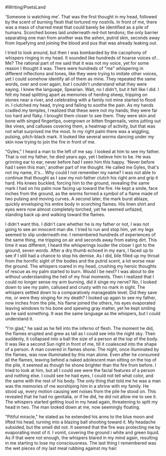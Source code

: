 #Writing/PoetsLand 

'Someone is watching me'. That was the first thought in my head, followed by the scent of burning flesh that tortured my nostrils. In front of me, there was a mass of charred meat that could barely be identified as a pile of humans. Scorched bones laid underneath red-hot tendons; the only barrier separating one man from another was the ashen, putrid skin, seconds away from liquefying and joining the blood and pus that was already leaking out.

I tried to look around, but then I was bombarded by the cacophony of whispers ringing in my head. It sounded like hundreds of hoarse voices of… Me? The rational part of me said that it was not my voice, yet for some reason I thought it was. There were hundreds of "me" whispering in different inflections and tones, like they were trying to imitate other voices, yet I could somehow identify all of them as mine. They repeated the same words, over and over again, but I couldn't understand what they were saying. I knew the language, Spearian. Wait, no I didn't, but it felt like I did. I felt my head splitting apart as memories of herding sheep, tripping on stones near a river, and celebrating with a family not mine started to flood in. I clutched my head, trying and failing to soothe the pain. As my hands cradled my temples, I realized that these were not my hands; they were far too hard and flaky. I brought them closer to see them. They were skin and bone with singed fingertips, overgrown or bitten fingernails, veins jutting out like vines, and calluses covering them, a heatmap of activity, but that was not what surprised me the most. In my right palm there was a wiggling, pulsing, pitch-black mark. It looked like several worms dancing under my skin now trying to join the fire in front of me. 

"Gyles," I heard a man to the left of me say. I looked at him to see my father. That is not my father, he died years ago, yet I believe him to be. He was grinning ear to ear, never before had I seen him this happy. 'Never before had I seen this man,' another part of me thought. He called me Gyles, that's not my name, it's… Why could I not remember my name? I was not able to continue that thought as I saw my not-father clutch his right arm and grip it hard. His knees buckled, forcing him to the ground, revealing the same mark I had on his palm now facing up toward the fire. He kept a smile, face inches from the ground, as the worms formed a symbol of a flame made of two pulsing and moving curves. A second later, the mark burst ablaze, quickly enveloping his entire body in scorching flames. His linen shirt and eyes were now almost completely torched, yet he seemed unfazed, standing back up and walking toward the flames.  

I didn't want this. I didn't care whether he is my father or not, I was not going to see an innocent man die. I tried to run and stop him, yet my legs seemed to slip underneath me. I remembered hundreds of experiences of the same thing, me tripping on air and seconds away from eating dirt. This time it was different, I heard the whisperings louder the closer I got to the ground, seven words. After a dry thumb echoed in my ears, I faced up to see if I still had a chance to stop his demise. As I did, bile filled up my throat from the horrific sight of the bodies and the putrid scent, a lot worse near the ground. The whispers roared in my head, crushing my heroic thoughts of rescue as my palm started to burn. Would I be next? I was about to die without understanding the hell of my final moments. Then I realized that I could no longer sense my arm burning, did it singe my nerve? No, I looked down to see my palm, callused and crusty with no mark in sight. The whispers settled down to a comparatively manageable level. Did they save me, or were they singing for my death? I looked up again to see my father, now inches from the pile, his flame joined the others, his eyes evaporated leaving windows to his bone and spewing gray matter, yet he kept smiling as he said something. It was the same language as the whispers, but I could understand it. 

"I'm glad," he said as he fell into the inferno of flesh. The moment he did, the flames erupted and grew as tall as I could see into the night sky. Then suddenly, it collapsed into a ball the size of a person at the top of the body. It was like a second Sun right in front of me, till it coalesced into the shape of a person. A man covered in flames shone. The night, once illuminated by the flames, was now illuminated by this man alone. Even after he consumed all the flames, leaving behind a naked adolescent man sitting on the top of the pile, it seemed as though he shone brighter than the fire from before. I tried to look at him, but all I could see were the facial features of a person and nothing else. I could see he had eyes, I could not tell what color, and the same with the rest of his body. The only thing that told me he was a man was the memories of me worshiping him in a shrine with my family. He stood up, every motion causing wet noises from the pile he stood on. This revealed that he had no genitalia, or if he did, he did not allow me to see it. The whispers started getting loud in my head again, threatening to split my head in two. The man looked down at me, now seemingly floating.   

"Pitiful miracle," he stated as he extended his arms to the blue moon and lifted his head, turning into a blazing ball shooting toward it. My headache subsided, but the smell did not. It seemed that the fire was protecting me by evaporating most of it. I vomit, covering the ground i white and green liquid. As if that were not enough, the whispers blared in my mind again, resulting in me starting to lose my consciousness. The last thing I remembered was the wet pieces of my last meal rubbing against my hair.
